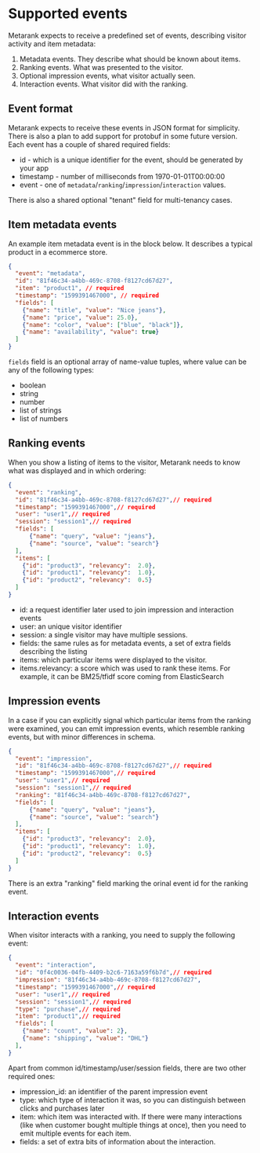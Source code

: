 # Supported events

Metarank expects to receive a predefined set of events, describing visitor activity and item metadata:
1. Metadata events. They describe what should be known about items.
2. Ranking events. What was presented to the visitor.
3. Optional impression events, what visitor actually seen.
4. Interaction events. What visitor did with the ranking.

## Event format

Metarank expects to receive these events in JSON format for simplicity. There is also a plan to add support for protobuf
in some future version. Each event has a couple of shared required fields:
* id - which is a unique identifier for the event, should be generated by your app
* timestamp - number of milliseconds from 1970-01-01T00:00:00
* event - one of `metadata`/`ranking`/`impression`/`interaction` values.

There is also a shared optional "tenant" field for multi-tenancy cases.

## Item metadata events

An example item metadata event is in the block below. It describes a typical product in a ecommerce store.
```json
{
  "event": "metadata",
  "id": "81f46c34-a4bb-469c-8708-f8127cd67d27",
  "item": "product1", // required
  "timestamp": "1599391467000", // required
  "fields": [
    {"name": "title", "value": "Nice jeans"},
    {"name": "price", "value": 25.0},
    {"name": "color", "value": ["blue", "black"]},
    {"name": "availability", "value": true}
  ]
}
```

`fields` field is an optional array of name-value tuples, where value can be any of the following types:
* boolean
* string
* number
* list of strings
* list of numbers

## Ranking events

When you show a listing of items to the visitor, Metarank needs to know what was displayed and in which ordering:

```json
{
  "event": "ranking",
  "id": "81f46c34-a4bb-469c-8708-f8127cd67d27",// required
  "timestamp": "1599391467000",// required
  "user": "user1",// required
  "session": "session1",// required
  "fields": [
      {"name": "query", "value": "jeans"},
      {"name": "source", "value": "search"}
  ],
  "items": [
    {"id": "product3", "relevancy":  2.0},
    {"id": "product1", "relevancy":  1.0},
    {"id": "product2", "relevancy":  0.5} 
  ]
}
```

* id: a request identifier later used to join impression and interaction events
* user: an unique visitor identifier
* session: a single visitor may have multiple sessions.
* fields: the same rules as for metadata events, a set of extra fields describing the listing
* items: which particular items were displayed to the visitor.
* items.relevancy: a score which was used to rank these items. For example, it can be BM25/tfidf score coming from ElasticSearch

## Impression events

In a case if you can explicitly signal which particular items from the ranking were examined, you can emit impression 
events, which resemble ranking events, but with minor differences in schema.

```json
{
  "event": "impression",
  "id": "81f46c34-a4bb-469c-8708-f8127cd67d27",// required
  "timestamp": "1599391467000",// required
  "user": "user1",// required
  "session": "session1",// required
  "ranking": "81f46c34-a4bb-469c-8708-f8127cd67d27",
  "fields": [
      {"name": "query", "value": "jeans"},
      {"name": "source", "value": "search"}
  ],
  "items": [
    {"id": "product3", "relevancy":  2.0},
    {"id": "product1", "relevancy":  1.0},
    {"id": "product2", "relevancy":  0.5} 
  ]
}
```

There is an extra "ranking" field marking the orinal event id for the ranking event.

## Interaction events

When visitor interacts with a ranking, you need to supply the following event:

```json
{
  "event": "interaction",
  "id": "0f4c0036-04fb-4409-b2c6-7163a59f6b7d",// required
  "impression": "81f46c34-a4bb-469c-8708-f8127cd67d27",
  "timestamp": "1599391467000",// required
  "user": "user1",// required
  "session": "session1",// required
  "type": "purchase",// required
  "item": "product1",// required
  "fields": [
    {"name": "count", "value": 2},
    {"name": "shipping", "value": "DHL"}
  ],
}
```

Apart from common id/timestamp/user/session fields, there are two other required ones:
* impression_id: an identifier of the parent impression event
* type: which type of interaction it was, so you can distinguish between clicks and purchases later
* item: which item was interacted with. If there were many interactions (like when customer bought multiple things at once),
   then you need to emit multiple events for each item.
* fields: a set of extra bits of information about the interaction.